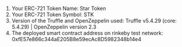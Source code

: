 1. Your ERC-721 Token Name: Star Token
2. Your ERC-721 Token Symbol: STK
3. Version of the Truffle and OpenZeppelin used: Truffle v5.4.29 (core: 5.4.29) | OpenZeppelin version 2.3
4. The deployed smart contract address on rinkeby test network: 0xfE57e866c344aE205B8e59ecAc8D5982348b14e4
